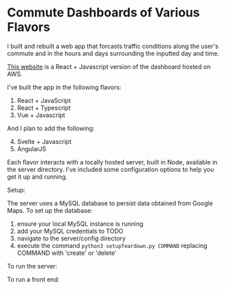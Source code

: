 # Commute Dashboards of Various Flavors

I built and rebuilt a web app that forcasts traffic conditions along the user's commute and in the hours and days surrounding the inputted day and time. 

[This website](https://zachrichards.dev/) is a React + Javascript version of the dashboard hosted on AWS.

I've built the app in the following flavors:

1. React + JavaScript
2. React + Typescript
3. Vue + Javascript

And I plan to add the following:

4. Svelte + Javascript
5. AngularJS

Each flavor interacts with a locally hosted server, built in Node, available in the server directory. I've included some configuration options to help you get it up and running.


Setup:

The server uses a MySQL database to persist data obtained from Google Maps.
To set up the database:

1. ensure your local MySQL instance is running
2. add your MySQL credentials to TODO
3. navigate to the server/config directory
4. execute the command `python3 setupTeardown.py COMMAND` replacing COMMAND with 'create' or 'delete'



To run the server:



To run a front end:



